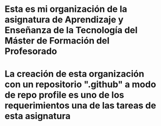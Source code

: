 # Esta es mi organización de la asignatura de Aprendizaje y Enseñanza de la Tecnología del Máster de Formación del Profesorado
# La creación de esta organización con un repositorio ".github" a modo de repo profile es uno de los requerimientos una de las tareas de esta asignatura

